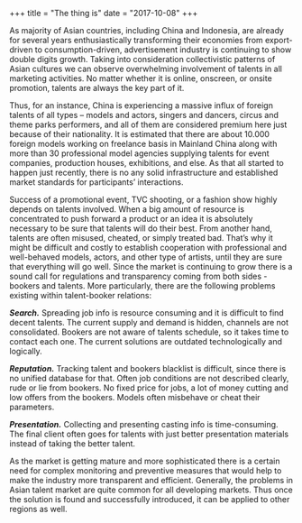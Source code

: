 +++
title = "The thing is"
date = "2017-10-08"
+++

As majority of Asian countries, including China and Indonesia, are already for several years enthusiastically transforming their economies from export-driven to consumption-driven, advertisement industry is continuing to show double digits growth. Taking into consideration collectivistic patterns of Asian cultures we can observe overwhelming involvement of talents in all marketing activities. No matter whether it is online, onscreen, or onsite promotion, talents are always the key part of it.

Thus, for an instance, China is experiencing a massive influx of foreign talents of all types – models and actors, singers and dancers, circus and theme parks performers, and all of them are considered premium here just because of their nationality. It is estimated that there are about 10.000 foreign models working on freelance basis in Mainland China along with more than 30 professional model agencies supplying talents for event companies, production houses, exhibitions, and else. As that all started to happen just recently, there is no any solid infrastructure and established market standards for participants’ interactions.

Success of a promotional event, TVC shooting, or a fashion show highly depends on talents involved. When a big amount of resource is concentrated to push forward a product or an idea it is absolutely necessary to be sure that talents will do their best. From another hand, talents are often misused, cheated, or simply treated bad. That’s why it might be difficult and costly to establish cooperation with professional and well-behaved models, actors, and other type of artists, until they are sure that everything will go well. 
Since the market is continuing to grow there is a sound call for regulations and transparency coming from both sides - bookers and talents.  More particularly, there are the following problems existing within talent-booker relations:

***Search.*** Spreading job info is resource consuming and it is difficult to find decent talents. The current supply and demand is hidden, channels are not consolidated. Bookers are not aware of talents schedule, so it takes time to contact each one. The current solutions are outdated technologically and logically.

***Reputation.*** Tracking talent and bookers blacklist is difficult, since there is no unified database for that. Often job conditions are not described clearly, rude or lie from bookers. No fixed price for jobs, a lot of money cutting and low offers from the bookers. Models often misbehave or cheat their parameters.

***Presentation.*** Collecting and presenting casting info is time-consuming. The final client often goes for talents with just better presentation materials instead of taking the better talent.

As the market is getting mature and more sophisticated there is a certain need for complex monitoring and preventive measures that would help to make the industry more transparent and efficient. Generally, the problems in Asian talent market are quite common for all developing markets. Thus once the solution is found and successfully introduced, it can be applied to other regions as well.

